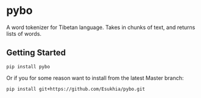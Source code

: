 # pybo

A word tokenizer for Tibetan language. Takes in chunks of text, and returns lists of words. 

## Getting Started 

    pip install pybo
    
Or if you for some reason want to install from the latest Master branch:

    pip install git+https://github.com/Esukhia/pybo.git


